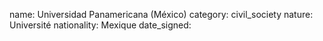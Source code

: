 name: Universidad Panamericana (México)
category: civil_society
nature:  Université
nationality: Mexique
date_signed:
    